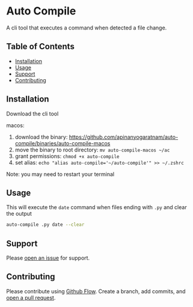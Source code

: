 # Auto Compile

A cli tool that executes a command when detected a file change.

## Table of Contents

- [Installation](#installation)
- [Usage](#usage)
- [Support](#support)
- [Contributing](#contributing)

## Installation

Download the cli tool

macos:
1. download the binary: https://github.com/apinanyogaratnam/auto-compile/binaries/auto-compile-macos
2. move the binary to root directory: `mv auto-compile-macos ~/ac`
3. grant permissions: `chmod +x auto-compile`
4. set alias: `echo "alias auto-compile='~/auto-compile'" >> ~/.zshrc`

Note: you may need to restart your terminal

## Usage

This will execute the `date` command when files ending with `.py`
and clear the output
```sh
auto-compile .py date --clear
```

## Support

Please [open an issue](https://github.com/apinanyogaratnam/auto-compile/issues/new) for support.

## Contributing

Please contribute using [Github Flow](https://guides.github.com/introduction/flow/). Create a branch, add commits, and [open a pull request](https://github.com/apinanyogaratnam/auto-compile/compare).
